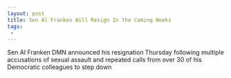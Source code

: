 ```yaml
---
layout: post
title: Sen Al Franken Will Resign In the Coming Weeks
tags:
 -
---
```

Sen Al Franken DMN announced his resignation Thursday following multiple accusations of sexual assault and repeated calls from over 30 of his Democratic colleagues to step down
